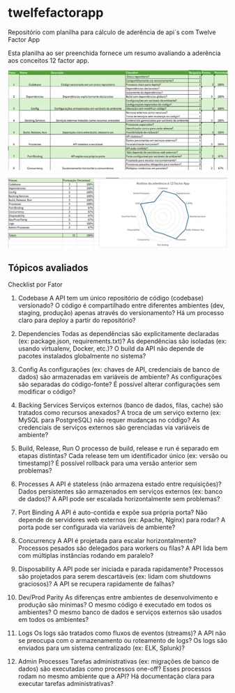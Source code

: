 # twelfefactorapp
Repositório com planilha para cálculo de aderência de api´s com Twelve Factor App

Esta planilha ao ser preenchida fornece um resumo avaliando a aderência aos conceitos 12 factor app.

![Questionário para preenchimento](img/checklist.png)


![Avaliação de aderência](img/resumo.png)

## Tópicos avaliados

Checklist por Fator
1. Codebase
A API tem um único repositório de código (codebase) versionado?
O código é compartilhado entre diferentes ambientes (dev, staging, produção) apenas através do versionamento?
Há um processo claro para deploy a partir do repositório?

2. Dependencies
Todas as dependências são explicitamente declaradas (ex: package.json, requirements.txt)?
As dependências são isoladas (ex: usando virtualenv, Docker, etc.)?
O build da API não depende de pacotes instalados globalmente no sistema?

3. Config
As configurações (ex: chaves de API, credenciais de banco de dados) são armazenadas em variáveis de ambiente?
As configurações são separadas do código-fonte?
É possível alterar configurações sem modificar o código?

4. Backing Services
Serviços externos (banco de dados, filas, cache) são tratados como recursos anexados?
A troca de um serviço externo (ex: MySQL para PostgreSQL) não requer mudanças no código?
As credenciais de serviços externos são gerenciadas via variáveis de ambiente?

5. Build, Release, Run
O processo de build, release e run é separado em etapas distintas?
Cada release tem um identificador único (ex: versão ou timestamp)?
É possível rollback para uma versão anterior sem problemas?

6. Processes
A API é stateless (não armazena estado entre requisições)?
Dados persistentes são armazenados em serviços externos (ex: banco de dados)?
A API pode ser escalada horizontalmente sem problemas?

7. Port Binding
A API é auto-contida e expõe sua própria porta?
Não depende de servidores web externos (ex: Apache, Nginx) para rodar?
A porta pode ser configurada via variáveis de ambiente?

8. Concurrency
A API é projetada para escalar horizontalmente?
Processos pesados são delegados para workers ou filas?
A API lida bem com múltiplas instâncias rodando em paralelo?

9. Disposability
A API pode ser iniciada e parada rapidamente?
Processos são projetados para serem descartáveis (ex: lidam com shutdowns graciosos)?
A API se recupera rapidamente de falhas?

10. Dev/Prod Parity
As diferenças entre ambientes de desenvolvimento e produção são mínimas?
O mesmo código é executado em todos os ambientes?
O mesmo banco de dados e serviços externos são usados em todos os ambientes?

11. Logs
Os logs são tratados como fluxos de eventos (streams)?
A API não se preocupa com o armazenamento ou roteamento de logs?
Os logs são enviados para um sistema centralizado (ex: ELK, Splunk)?

12. Admin Processes
Tarefas administrativas (ex: migrações de banco de dados) são executadas como processos one-off?
Esses processos rodam no mesmo ambiente que a API?
Há documentação clara para executar tarefas administrativas?